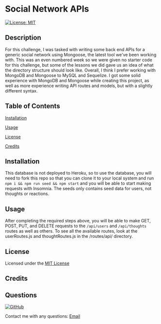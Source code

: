 # Social Network APIs

[![License: MIT](https://img.shields.io/badge/License-MIT-yellow.svg)](https://opensource.org/licenses/MIT) 

## Description

For this challenge, I was tasked with writing some back end APIs for a generic social network using Mongoose, the latest tool we've been working with. This was an even numbered week so we were given no starter code for this challenge, but some of the lessons we did gave us an idea of what the directory structure should look like. Overall, I think I prefer working with MongoDB and Mongoose to MySQL and Sequelize. I got some solid experience with MongoDB and Mongoose while creating this project, as well as more experience writing API routes and models, but with a slightly different syntax. 
  
## Table of Contents
  
[Installation](#Installation)
  
[Usage](#Usage)

[License](#License)
    
[Credits](#Credits)

## Installation

This database is not deployed to Heroku, so to use the database, you will need to fork this repo so that you can clone it to your local system and run `npm i && npm run seed && npm start` and you will be able to start making requests with Insomnia. The seeds only contains seed data for users, not thoughts or reactions.

## Usage

After completing the required steps above, you will be able to make GET, POST, PUT, and DELETE requests to the `/api/users` and `/api/thoughts` routes as well as others. To see all the available routes, look at the userRoutes.js and thoughtRoutes.js in the /routes/api/ directory.

## License

Licensed under the [MIT License](https://opensource.org/licenses/MIT)

## Credits

## Questions

[![GitHub](https://img.shields.io/badge/GitHub-WolfSpiderman-orange)](https://github.com/WolfSpiderman)

Contact me with any questions:
[Email](#)